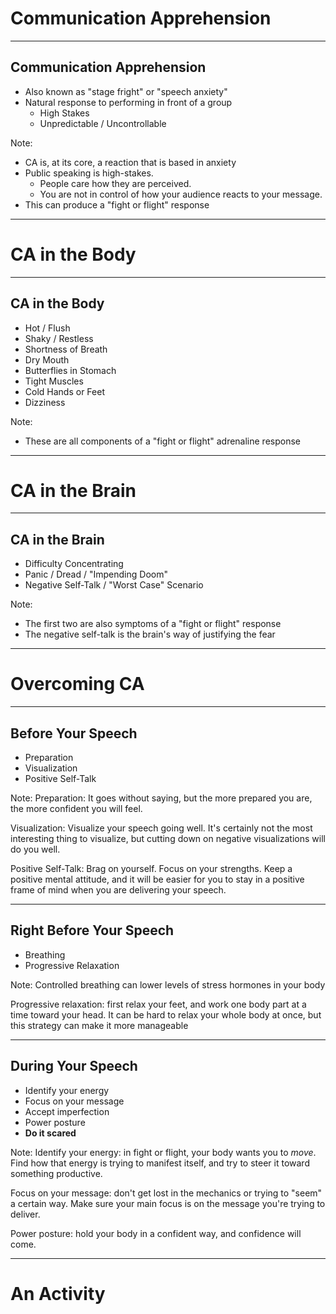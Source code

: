 # Communication Apprehension

---

## Communication Apprehension
* Also known as "stage fright" or "speech anxiety"
* Natural response to performing in front of a group
  * High Stakes
  * Unpredictable / Uncontrollable

Note:
* CA is, at its core, a reaction that is based in anxiety
* Public speaking is high-stakes. 
  * People care how they are perceived.
  * You are not in control of how your audience reacts to your message.
* This can produce a "fight or flight" response

----

# CA in the Body

---

## CA in the Body
* Hot / Flush
* Shaky / Restless
* Shortness of Breath
* Dry Mouth
* Butterflies in Stomach
* Tight Muscles
* Cold Hands or Feet
* Dizziness

Note:
* These are all components of a "fight or flight" adrenaline response

----

# CA in the Brain

---

## CA in the Brain
* Difficulty Concentrating
* Panic / Dread / "Impending Doom"
* Negative Self-Talk / "Worst Case" Scenario

Note:
* The first two are also symptoms of a "fight or flight" response
* The negative self-talk is the brain's way of justifying the fear

----

# Overcoming CA

---

## Before Your Speech
* Preparation
* Visualization
* Positive Self-Talk

Note:
Preparation: It goes without saying, but the more prepared you are, the more confident you will feel.

Visualization: Visualize your speech going well. It's certainly not the most interesting thing to visualize, 
but cutting down on negative visualizations will do you well.

Positive Self-Talk: Brag on yourself. Focus on your strengths. Keep a positive mental attitude, and it will
be easier for you to stay in a positive frame of mind when you are delivering your speech.

---

## Right Before Your Speech
* Breathing
* Progressive Relaxation

Note:
Controlled breathing can lower levels of stress hormones in your body

Progressive relaxation: first relax your feet, and work one body part at a time toward your
head. It can be hard to relax your whole body at once, but this strategy can make it more manageable

---

## During Your Speech
* Identify your energy
* Focus on your message
* Accept imperfection
* Power posture
* **Do it scared**

Note:
Identify your energy: in fight or flight, your body wants you to *move*. Find how that energy 
is trying to manifest itself, and try to steer it toward something productive.

Focus on your message: don't get lost in the mechanics or trying to "seem" a certain way. Make sure
your main focus is on the message you're trying to deliver. 

Power posture: hold your body in a confident way, and confidence will come. 

----

# An Activity
